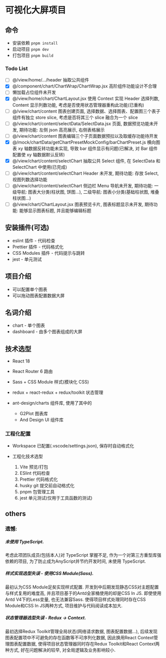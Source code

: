 # 可视化大屏项目

## 命令

- 安装依赖 `pnpm install`
- 启动项目 `pnpm dev`
- 打包项目 `pnpm build`

### Todo List

- [ ] @/view/home/.../header 抽取公共组件
- [x] @/component/chart/ChartWrap/ChartWrap.jsx 高阶组件功能设计不合理
- [ ] 懒加载占位组件未开发
- [x] @/view/home/chart/ChartLayout.jsx 使用 Context 实现 Header 选择列数, Content 显示列数功能, 考虑是否使用状态管理器重构此功能(已重构)
- [ ] @/view/chart/content 图表创建页面, 选择数据、选择图表、配置图三个表子组件有独立 store slice, 考虑是否将其三个 slice 融合为一个 slice
- [ ] @/view/chart/content/selectData/SelectData.jsx 页面, 数据预览功能未开发, 期待功能: 左侧 json 高亮展示, 右侧表格展示
- [ ] @/view/chart/content 图表编辑三个子页面数据预拉以及取缓存功能待开发
- [x] @/mock/chartData/getChartPresetMockConfig/barChartPreset.js 横向图表 xy 轴数据反转功能未实现, 导致 bar 组件显示有问题(已解决, 对 Bar 组件配置使 xy 轴数据默认反转)
- [x] @/view/chart/content/selectChart 抽取公共 Select 组件, 在 SelectData 和 SelectChart 中使用(已完成)
- [ ] @/view/chart/content/selectChart Header 未开发, 期待功能: 存放 Select, 视图列数选择功能
- [ ] @/view/chart/content/selectChart 侧边栏 Menu 导航未开发, 期待功能: 一级导航: 图表大分类(柱状图, 饼图...), 二级导航: 图表小分类(基础柱状图, 堆叠柱状图...)
- [ ] @/view/chart/ChartLayout.jsx 图表预览卡片, 图表标题显示未开发, 期待功能: 能够显示图表标题, 并且能够编辑标题

## 安装插件(可选)

- eslint 插件 - 代码检查
- Prettier 插件 - 代码格式化
- CSS Modules 插件 - 代码提示与跳转
- jest - 单元测试

## 项目介绍

- 可以配置单个图表
- 可以拖动图表配置数据大屏

## 名词介绍

- chart - 单个图表
- dashboard - 由多个图表组成的大屏

## 技术选型

- React 18
- React Router 6 路由
- Sass + CSS Module 样式(模块化 CSS)
- redux + react-redux + redux/toolkit 状态管理
- ant-design/charts 组件库, 使用了其中的

  - G2Plot 图表库
  - And Design UI 组件库

### 工程化配置

- Workspace 已配置(.vscode/settings.json), 保存时自动格式化

- 工程化技术选型

  1. Vite 预览/打包
  2. ESlint 代码检查
  3. Prettier 代码格式化
  4. husky git 提交前自动格式化
  5. pnpm 包管理工具
  6. jest 单元测试(仅用于工具函数的测试)


## others
### 遗憾: 
##### 未使用 TypeScript. 
考虑此项团队成员(包括本人)对 TypeScript 掌握不足, 作为一个对第三方重型库强依赖的项目, 为了防止成为AnyScript并节约开发时间, 未使用 TypeScript.
##### 样式实现选型失误 - 使用CSS Module(Sass).
最初认为CSS Module足矣实现样式配置. 开发到中后期发现静态CSS对主题配置与样式复用的难度高, 并且项目基于的Antd全家桶使用的却是CSS In JS. 即使使用Antd V4下的Less变量, 也无法兼容Sass. 使得项目样式处理同时存在CSS Module和CSS In JS两种方式, 项目维护与代码阅读成本加大.
##### 状态管理器选型失误 - Redux -> Context.
最初选择Redux Toolkit管理全局状态(网络请求数据, 图表配置数据...), 后续发现图表配置项中不可避免的存在函数等不可序列化数据, 因此换用React Context管理图表配置数据, 使得项目状态管理器同时存在Redux Toolkit和React Context两种方式, 好在问题解决的较早, 对全局逻辑及业务影响较小.
